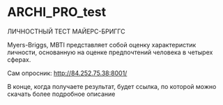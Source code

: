 # ARCHI_PRO_test

ЛИЧНОСТНЫЙ ТЕСТ МАЙЕРС-БРИГГС

Myers-Briggs, MBTI представляет собой оценку характеристик личности, основанную на оценке предпочтений человека в четырех сферах.

Сам опросник: http://84.252.75.38:8001/

В конце, когда получаете результат, будет ссылка, по которой можно скачать более подробное описание
